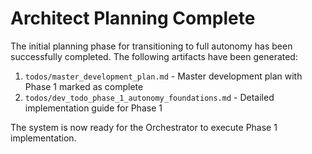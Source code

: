 # Architect Planning Complete

The initial planning phase for transitioning to full autonomy has been successfully completed. The following artifacts have been generated:

1. `todos/master_development_plan.md` - Master development plan with Phase 1 marked as complete
2. `todos/dev_todo_phase_1_autonomy_foundations.md` - Detailed implementation guide for Phase 1

The system is now ready for the Orchestrator to execute Phase 1 implementation.